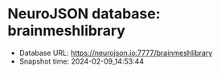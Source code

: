 # NeuroJSON database: brainmeshlibrary
- Database URL: https://neurojson.io:7777/brainmeshlibrary
- Snapshot time: 2024-02-09_14:53:44
